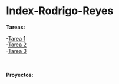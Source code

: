# Index-Rodrigo-Reyes

**Tareas:**

  -[Tarea 1](https://github.com/RodrigoReyes01/Tarea1ED.git) <br>
  -[Tarea 2](https://github.com/RodrigoReyes01/Tarea2ED.git) <br>
  -[Tarea 3](https://github.com/RodrigoReyes01/Tarea3ED)


<br><br>**Proyectos:**
